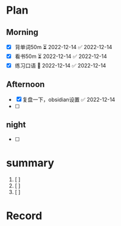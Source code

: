 
# Plan

## Morning
- [x] 背单词50m ⏳ 2022-12-14 ✅ 2022-12-14
- [x] 看书50m ⏳ 2022-12-14 ✅ 2022-12-14
- [x] 练习口语 📅 2022-12-14 ✅ 2022-12-14

## Afternoon
- [x] 复盘一下，obsidian设置 ✅ 2022-12-14
- [ ] 

## night
- [ ] 


# summary
1. [ ] 
2. [ ] 
3. [ ] 

# Record
